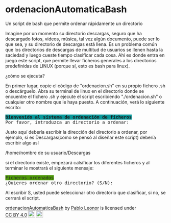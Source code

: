 # ordenacionAutomaticaBash
Un script de bash que permite ordenar rápidamente un directorio

Imagine por un momento su directorio descargas, seguro que ha descargado fotos, videos, música, tal vez algún documento, puede ser lo que sea, y su directorio de descargas está llena.
Es un problema común que los directorios de descargas de multitud de usuarios se llenen hasta la saciedad y luego cueste tiempo clasificar cada cosa.
Ahí es donde entra en juego este script, que permite llevar ficheros generales a los directorios predefinidas de LINUX (porque sí, esto es bash para linux).

¿cómo se ejecuta?

En primer lugar, copie el código de "ordenacion.sh" en su propio fichero .sh o descárguelo.
Abra su terminal de linux en el directorio donde se encuentre el fichero .sh  y ejecute el script escribiendo "./ordenacion.sh" o cualquier otro nombre que le haya puesto.
A continuación, verá lo siguiente escrito:

<pre>
<span style="background-color:#06989A"><b>Bienvenido al sistema de ordenación de ficheros</b></span>
Por favor, introduzca un directorio a ordenar: 
</pre>

Justo aquí debería escribir la dirección del directorio a ordenar, por ejemplo, si es Descargas(como se pensó al diseñar este script) debería escribir algo así

/home/nombre de su usuario/Descargas

si el directorio existe, empezará calsificar los diferentes ficheros y al terminar le mostrará el siguiente mensaje:

<pre>
<span style="background-color:#4E9A06"><font color="#2B2B2B">Ficheros ordenados</font></span>
¿Quieres ordenar otro directorio? (S/N): 
</pre>

Al escribir S, usted puede seleccionar otro directorio que clasificar, si no, se cerrará el script.



<p xmlns:cc="http://creativecommons.org/ns#" xmlns:dct="http://purl.org/dc/terms/"><a property="dct:title" rel="cc:attributionURL" href="https://github.com/PabloLeonor/ordenacionAutomaticaBash">ordenacionAutomaticaBash</a> by <a rel="cc:attributionURL dct:creator" property="cc:attributionName" href="https://github.com/PabloLeonor">Pablo Leonor</a> is licensed under <a href="https://creativecommons.org/licenses/by/4.0/?ref=chooser-v1" target="_blank" rel="license noopener noreferrer" style="display:inline-block;">CC BY 4.0<img style="height:22px!important;margin-left:3px;vertical-align:text-bottom;" src="https://mirrors.creativecommons.org/presskit/icons/cc.svg?ref=chooser-v1" alt=""><img style="height:22px!important;margin-left:3px;vertical-align:text-bottom;" src="https://mirrors.creativecommons.org/presskit/icons/by.svg?ref=chooser-v1" alt=""></a></p>

